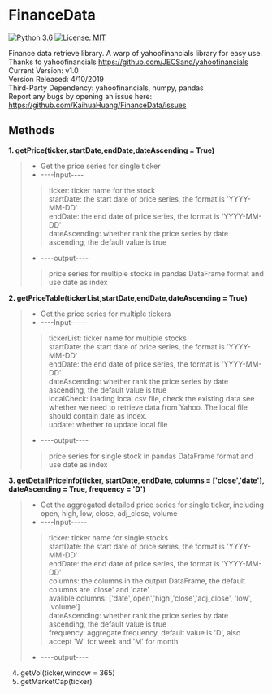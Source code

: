 # FinanceData  
[![Python 3.6](https://img.shields.io/badge/python-3.6-blue.svg)](https://www.python.org/downloads/release/python-360/) [![License: MIT](https://img.shields.io/badge/License-MIT-yellow.svg)](https://opensource.org/licenses/MIT)

Finance data retrieve library. A warp of yahoofinancials library for easy use. Thanks to yahoofinancials https://github.com/JECSand/yahoofinancials  
Current Version: v1.0  
Version Released: 4/10/2019  
Third-Party Dependency: yahoofinancials, numpy, pandas  
Report any bugs by opening an issue here: https://github.com/KaihuaHuang/FinanceData/issues  
## Methods
**1. getPrice(ticker,startDate,endDate,dateAscending = True)** 
> - Get the price series for single ticker
>  - ----Input----
>> ticker: ticker name for the stock  
>> startDate: the start date of price series, the format is 'YYYY-MM-DD'  
>> endDate: the end date of price series, the format is 'YYYY-MM-DD'  
>> dateAscending: whether rank the price series by date ascending, the default value is true  
> - ----output----
>> price series for multiple stocks in pandas DataFrame format and use date as index  

**2. getPriceTable(tickerList,startDate,endDate,dateAscending = True)**    
> - Get the price series for multiple tickers
> - ----Input-----
>> tickerList: ticker name for multiple stocks  
>> startDate: the start date of price series, the format is 'YYYY-MM-DD'  
>> endDate: the end date of price series, the format is 'YYYY-MM-DD'  
>> dateAscending: whether rank the price series by date ascending, the default value is true  
>> localCheck: loading local csv file, check the existing data see whether we need to retrieve data from Yahoo. The local file should contain date as index.  
>> update: whether to update local file  
> - ----output----
>> price series for single stock in pandas DataFrame format and use date as index

**3. getDetailPriceInfo(ticker, startDate, endDate, columns = ['close','date'], dateAscending = True, frequency = 'D')**
> - Get the aggregated detailed price series for single ticker, including open, high, low, close, adj_close, volume
> - ----Input-----
>> ticker: ticker name for single stocks  
>> startDate: the start date of price series, the format is 'YYYY-MM-DD'  
>> endDate: the end date of price series, the format is 'YYYY-MM-DD'  
>> columns: the columns in the output DataFrame, the default columns are 'close' and 'date'   
            avalible columns: ['date','open','high','close','adj_close', 'low', 'volume']  
>> dateAscending: whether rank the price series by date ascending, the default value is true  
>> frequency: aggregate frequency, default value is 'D', also accept 'W' for week and 'M' for month   
> - ----output----

4. getVol(ticker,window = 365)  
5. getMarketCap(ticker)  

